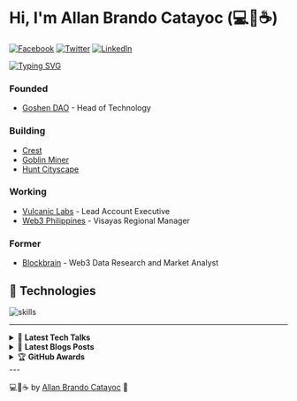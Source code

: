# Hi, I'm Allan Brando Catayoc (💻💖☕)


[![Facebook](https://img.shields.io/badge/Facebook-%231877F2.svg?&style=flat-square&logo=facebook&logoColor=white)](https://facebook.com/0xthetokenomist) [![Twitter](https://img.shields.io/badge/Twitter-%231DA1F2.svg?&style=flat-square&logo=twitter&logoColor=white)](https://twitter.com/dzypherit) [![LinkedIn](https://img.shields.io/badge/LinkedIn-%230077B5.svg?&style=flat-square&logo=linkedin&logoColor=white)](https://www.linkedin.com/in/allanbrandocatayoc/)

[![Typing SVG](https://readme-typing-svg.herokuapp.com?font=comfortaa&color=016EEA&size=24&width=500&lines=Founder+of+Goshen+DAO;Nice+to+emeet+you)](https://git.io/typing-svg)


### Founded
- [Goshen DAO](https://goshendao.com) - Head of Technology

### Building
- [Crest](https://crest.goshendao.com)
- [Goblin Miner](https://goblinminer.goshendao.com)
- [Hunt Cityscape](https://hunt.goshendao.com)

### Working
- [Vulcanic Labs](https://vulcaniclabs.com) - Lead Account Executive
- [Web3 Philippines](https://web3philippines.org) - Visayas Regional Manager

### Former
- [Blockbrain](https://theblockbrain.io) - Web3 Data Research and Market Analyst




## 🔧 Technologies

![skills](https://skillicons.dev/icons?i=html,css,sass,js,ts,php,wordpress,nodejs,vue,react,mysql,py,vim,docker,md,git,figma,bash,cloudflare,jquery,vscode&theme=light)

---

<!-- markdownlint-disable MD033 -->
<details>
    <summary>&#128240 <b>Latest Tech Talks</b></summary><br/>

<!-- TECH-TALK-LIST:START -->
- [ACLC College of Ormoc | What is Web3?:Crash Course](https://www.facebook.com/aclccollegeoformoc/posts/pfbid02QcWVFk6b5VpA1e3vjgCFuniA1vc7Fbew83D3kSwRFmx9zzcN2QjY9JJe7cF5Bx5Rl)
- [Crypto Staking Conference 2023 | Pros and Cons of Crypto Staking: Keynote Speaker](https://www.facebook.com/photo?fbid=153127924333843&set=a.112467795066523)
- [ACLC College of Ormoc Academic Summit 2023 | The Intersection of Blockchain & AI:Revolutionizing Education: Keynote Speaker](https://www.facebook.com/0xthetokenomist/posts/pfbid0pMaESkLsouEXPhRNj6nYDhv7CGoUe3YCAJDTwndYmzKYat8YAMHsKek5fzupC1C3l)


<!-- TECH-TALK-LIST:END -->

</details>

<details>
    <summary>&#128240 <b>Latest Blogs Posts</b></summary><br/>

<!-- BLOG-POST-LIST:START -->

<!-- BLOG-POST-LIST:END -->

</details>

<details>
    <summary>&#127942 <b>GitHub Awards</b></summary><br/>

![Github Trophy](https://github-profile-trophy.vercel.app/?username=itsnalla)

</details>
<!--
<details>
    <summary>&#9889 <b>GitHub Stats</b></summary><br/>

[![Allan Brando Catayoc Github Stats](https://github-readme-stats.vercel.app/api?username=itsnalla&show_icons=true&count_private=true)](https://github.com/itsnalla/github-readme-stats) [![Top Language](https://github-readme-stats.vercel.app/api/top-langs/?username=itsnalla&layout=compact)](https://github.com/itsnalla/github-readme-stats)

</details>
-->
---

💻💖☕ by [Allan Brando Catayoc](https://itsnalla.vercel.app) 🙏
